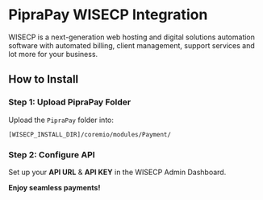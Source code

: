 # PipraPay WISECP Integration  

WISECP is a next-generation web hosting and digital solutions automation software with automated billing, client management, support services and lot more for your business.  

## How to Install  

### Step 1: Upload PipraPay Folder  
Upload the `PipraPay` folder into:  

`[WISECP_INSTALL_DIR]/coremio/modules/Payment/`

### Step 2: Configure API  
Set up your **API URL** & **API KEY** in the WISECP Admin Dashboard.  

**Enjoy seamless payments!**  
